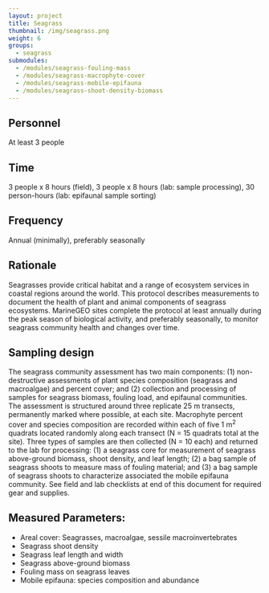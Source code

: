 ```yaml
---
layout: project
title: Seagrass
thumbnail: /img/seagrass.png
weight: 6
groups:
  - seagrass
submodules:
  - /modules/seagrass-fouling-mass
  - /modules/seagrass-macrophyte-cover
  - /modules/seagrass-mobile-epifauna
  - /modules/seagrass-shoot-density-biomass
---
```


## Personnel

At least 3 people

## Time
3 people x 8 hours (field), 3 people x 8 hours (lab: sample processing), 30 person-hours (lab: epifaunal sample sorting)

## Frequency
Annual (minimally), preferably seasonally

## Rationale
Seagrasses provide critical habitat and a range of ecosystem services in coastal regions around the world. This protocol describes measurements to document the health of plant and animal components of seagrass ecosystems. MarineGEO sites complete the protocol at least annually during the peak season of biological activity, and preferably seasonally, to monitor seagrass community health and changes over time.     

## Sampling design
The seagrass community assessment has two main components: (1) non-destructive assessments of plant species composition (seagrass and macroalgae) and percent cover; and (2) collection and processing of samples for seagrass biomass, fouling load, and epifaunal communities. The assessment is structured around three replicate 25 m transects, permanently marked where possible, at each site. Macrophyte percent cover and species composition are recorded within each of five 1 m<sup>2</sup> quadrats located randomly along each transect (N = 15 quadrats total at the site). Three types of samples are then collected (N = 10 each) and returned to the lab for processing: (1) a seagrass core for measurement of seagrass above-ground biomass, shoot density, and leaf length; (2) a bag sample of seagrass shoots to measure mass of fouling material; and (3) a bag sample of seagrass shoots to characterize associated the mobile epifauna community. See field and lab checklists at end of this document for required gear and supplies.

## Measured Parameters:
 - Areal cover: Seagrasses, macroalgae, sessile macroinvertebrates
 - Seagrass shoot density
 - Seagrass leaf length and width
 - Seagrass above-ground biomass
 - Fouling mass on seagrass leaves
 - Mobile epifauna: species composition and abundance
